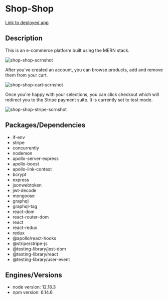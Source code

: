 # Shop-Shop


 [Link to deployed app](https://rocky-lowlands-76770.herokuapp.com/ "Title")


## Description
This is an e-commerce platform built using the MERN stack. 

![shop-shop-scrnshot](https://user-images.githubusercontent.com/65680645/97110641-abf5cd00-16b0-11eb-9f1f-bb4a8fb6acd2.png)



After you've created an account, you can browse products, add and remove them from your cart. 

![shop-shop-cart-scrnshot](https://user-images.githubusercontent.com/65680645/97110639-aa2c0980-16b0-11eb-8e94-e0387222740a.png)



Once you're happy with your selections, you can click checkout which will redirect you to the Stripe payment suite. It is currently set to test mode.

![shop-shop-stripe-scrnshot](https://user-images.githubusercontent.com/65680645/97110637-a7c9af80-16b0-11eb-9338-4dbd607f0c46.png)

## Packages/Dependencies

* if-env
* stripe
* concurrently
* nodemon
* apollo-server-express
* apollo-boost
* apollo-link-context
* bcrypt
* express
* jsonwebtoken
* jwt-decode
* mongoose
* graphql
* graphql-tag
* react-dom
* react-router-dom
* react
* react-redux
* redux
* @apollo/react-hooks
* @stripe/stripe-js
* @testing-library/jest-dom
* @testing-library/react
* @testing-library/user-event

## Engines/Versions

* node version: 12.18.3
* npm version: 6.14.6
